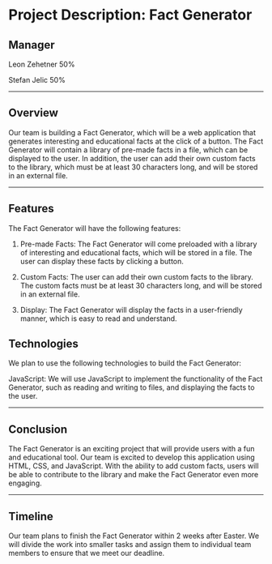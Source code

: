 # Project Description: Fact Generator 

## Manager
Leon Zehetner 50%

Stefan Jelic 50%

---

## Overview

Our team is building a Fact Generator, which will be a web application that generates interesting and educational facts at the click of a button. The Fact Generator will contain a library of pre-made facts in a file, which can be displayed to the user. In addition, the user can add their own custom facts to the library, which must be at least 30 characters long, and will be stored in an external file.


---

## Features

The Fact Generator will have the following features:

1.  Pre-made Facts: The Fact Generator will come preloaded with a library of interesting and educational facts, which will be stored in a file. The user can display these facts by clicking a button.

2.  Custom Facts: The user can add their own custom facts to the library. The custom facts must be at least 30 characters long, and will be stored in an external file.

3.  Display: The Fact Generator will display the facts in a user-friendly manner, which is easy to read and understand.

## Technologies

We plan to use the following technologies to build the Fact Generator:

JavaScript: We will use JavaScript to implement the functionality of the Fact Generator, such as reading and writing to files, and displaying the facts to the user.

---

## Conclusion

The Fact Generator is an exciting project that will provide users with a fun and educational tool. Our team is excited to develop this application using HTML, CSS, and JavaScript. With the ability to add custom facts, users will be able to contribute to the library and make the Fact Generator even more engaging.

---

## Timeline

Our team plans to finish the Fact Generator within 2 weeks after Easter. We will divide the work into smaller tasks and assign them to individual team members to ensure that we meet our deadline.